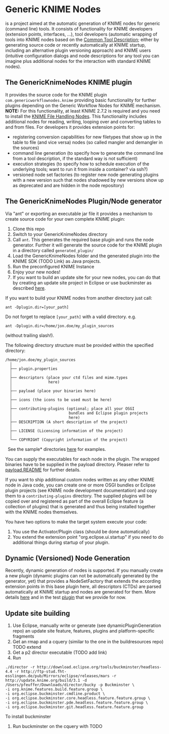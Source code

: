# Generic KNIME Nodes
is a project aimed at the automatic generation of KNIME nodes for generic (command line) tools. It consists of functionality for KNIME developers (extension points, interfaces, ...), tool developers (automatic wrapping of tools into KNIME nodes based on the [Common Tool Description](https://github.com/WorkflowConversion/CTDSchema/tree/master); either by generating source code or recently automatically at KNIME startup, including an alternative plugin versioning approach) and KNIME users (intuitive configuration dialogs and node descriptions for any tool you can imagine plus additional nodes for the interaction with standard KNIME nodes).

## The GenericKnimeNodes KNIME plugin
It provides the source code for the KNIME plugin `com.genericworkflownodes.knime` providing basic functionality for further plugins depending on the Generic Workflow Nodes for KNIME mechanism. **NOTE:** For this functionality, at least KNIME 2.7.2 is required and you need to install 
the [KNIME File Handling Nodes](https://www.knime.com/file-handling). This functionality includes additional nodes for reading, writing, looping over and converting tables to and from files. For developers it provides extension points for:
   * registering conversion capabilities for new filetypes that show up in the table to file (and vice versa) nodes (so called mangler and demangler in the sources)
   * command line generation (to specify how to generate the command line from a tool description, if the standard way is not sufficient)
   * execution strategies (to specify how to schedule execution of the underlying tools; want to run it from inside a container? via ssh?)
   * versioned node set factories (to register new node generating plugins with a new version such that nodes shadowed by new versions show up as deprecated and are hidden in the node repository)

## The GenericKnimeNodes Plugin/Node generator
Via "ant" or exporting an executable jar file it provides a mechanism to create source code for your own complete
KNIME plugin:

1. Clone this repo
1. Switch to your GenericKnimeNodes directory
1. Call `ant`. This generates the required base plugin and runs the node generator. Further it will generate the source code for the KNIME plugin in a directory called ```generated_plugin/```
1. Load the GenericKnimeNodes folder and the generated plugin into the KNIME SDK (TODO Link) as Java projects.
1. Run the preconfigured KNIME Instance
1. Enjoy your new nodes!
1. If you want to build an update site for your new nodes, you can do that by creating an update site project
in Eclipse or use buckminster as described [here](https://www.knime.com/blog/creating-knime-update-sites-with-buckminster).

If you want to build your KNIME nodes from another directory
just call:
```
ant -Dplugin.dir=[your_path]
```
Do not forget to replace `[your_path]` with a valid directory.
e.g.
```
ant -Dplugin.dir=/home/jon.doe/my_plugin_sources
```
(without trailing slash!).

The following directory structure must be provided within
the specified directory:

```
/home/jon.doe/my_plugin_sources
  │
  ├── plugin.properties
  │
  ├── descriptors (place your ctd files and mime.types
  │                here)
  │
  ├── payload (place your binaries here)
  │
  ├── icons (the icons to be used must be here)
  │
  ├── contributing-plugins (optional; place all your OSGI
  │                         bundles and Eclipse plugin projects
  │                         here)
  ├── DESCRIPTION (A short description of the project)
  │
  ├── LICENSE (Licensing information of the project)
  │
  └── COPYRIGHT (Copyright information of the project)
```
  
See the sample* directories [here](https://github.com/genericworkflownodes/GenericKnimeNodes/tree/develop/com.genericworkflownodes.knime.node_generator/) for examples.

You can supply the executables for each node in the plugin.
The wrapped binaries have to be supplied in the payload directory.
Pleaser refer to [payload.README](payload.README) for further details.

If you want to ship additional custom nodes written as any other KNIME node in Java code,
you can create one or more OSGI bundles or Eclipse plugin projects (see KNIME node development documentation)
and copy them to a `contributing-plugins` directory.
The supplied plugins will be copied over and registered as part of the overall Eclipse feature (a collection of plugins)
that is generated and thus being installed together with the KNIME nodes themselves.

You have two options to make the target system execute your code:
1) You use the Activator/Plugin class (should be done automatically)
2) You extend the extension point "org.eclipse.ui.startup" if you need to do additional things during startup of your plugin.

## Dynamic (Versioned) Node Generation
Recently, dynamic generation of nodes is supported. If you manually create a new plugin (dynamic plugins can not be automatically generated by the generator, yet) that provides a NodeSetFactory that extends the according extension points in this base plugin here, all descriptors (CTDs) are parsed automatically at KNIME startup and nodes are generated for them. More details [here](https://github.com/genericworkflownodes/GenericKnimeNodes/tree/develop/com.genericworkflownodes.knime/src/com/genericworkflownodes/knime/dynamic) and in the test [plugin](https://github.com/genericworkflownodes/de.openms.dynamic) that we provide for now.

## Update site building
1) Use Eclipse, manually write or generate (see dynamicPluginGeneration repo) an update site feature, features, plugins and platform-specific fragments
1) Get an rmap and a cquery (similar to the one in the buildresources repo) TODO extend
1) Get a p2 director executable (TODO add link)
1) Run
```
./director -r http://download.eclipse.org/tools/buckminster/headless-4.4 -r http://ftp-stud.fht- 
esslingen.de/pub/Mirrors/eclipse/releases/mars -r http://update.knime.org/build/3.1 -d 
/Users/pfeuffer/Downloads/director/bucky -p Buckminster \
-i org.knime.features.build.feature.group \
-i org.eclipse.buckminster.cmdline.product \
-i org.eclipse.buckminster.core.headless.feature.feature.group \
-i org.eclipse.buckminster.pde.headless.feature.feature.group \
-i org.eclipse.buckminster.git.headless.feature.feature.group
```
To install buckminster
1) Run buckminster on the cquery with TODO
